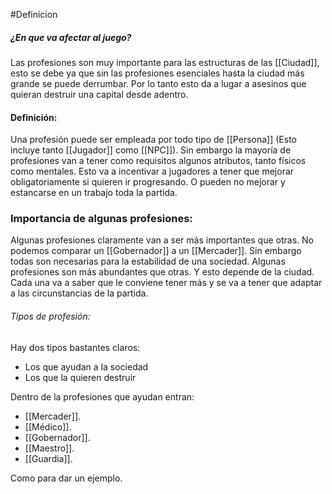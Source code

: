 #Definicion 

##### ¿En que va afectar al juego?
Las profesiones son muy importante para las estructuras de las [[Ciudad]], esto se debe ya que sin las profesiones esenciales hasta la ciudad más grande se puede derrumbar. Por lo tanto esto da a lugar a asesinos que quieran destruir una capital desde adentro. 

#### Definición: 
Una profesión puede ser empleada por todo tipo de [[Persona]] (Esto incluye tanto [[Jugador]] como [[NPC]]). Sin embargo la mayoría de profesiones van a tener como requisitos algunos atributos, tanto físicos como mentales.
Esto va a incentivar a jugadores a tener que mejorar obligatoriamente si quieren ir progresando. O pueden no mejorar y estancarse en un trabajo toda la partida.

### Importancia de algunas profesiones: 
Algunas profesiones claramente van a ser más importantes que otras. No podemos comparar un [[Gobernador]] a un [[Mercader]].
Sin embargo todas son necesarias para la estabilidad de una sociedad.
Algunas profesiones son más abundantes que otras. Y esto depende de la ciudad. Cada una va a saber que le conviene tener más y se va a tener que adaptar a las circunstancias de la partida. 

###### Tipos de profesión: 
Hay dos tipos bastantes claros: 
- Los que ayudan a la sociedad
- Los que la quieren destruir

Dentro de la profesiones que ayudan entran: 
- [[Mercader]].
- [[Médico]].
- [[Gobernador]].
- [[Maestro]].
- [[Guardia]].

Como para dar un ejemplo.